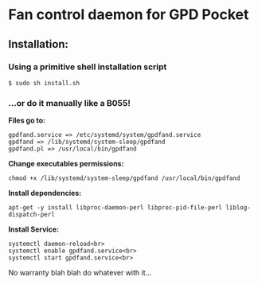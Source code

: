 # Fan control daemon for GPD Pocket

## Installation:
### Using a primitive shell installation script
```
$ sudo sh install.sh
```

### ...or do it manually like a B055!

**Files go to:**
```
gpdfand.service => /etc/systemd/system/gpdfand.service
gpdfand => /lib/systemd/system-sleep/gpdfand
gpdfand.pl => /usr/local/bin/gpdfand
```

**Change executables permissions:**
```
chmod +x /lib/systemd/system-sleep/gpdfand /usr/local/bin/gpdfand
```

**Install dependencies:**
```
apt-get -y install libproc-daemon-perl libproc-pid-file-perl liblog-dispatch-perl
```

**Install Service:**
```
systemctl daemon-reload<br>
systemctl enable gpdfand.service<br>
systemctl start gpdfand.service<br>
```

No warranty blah blah do whatever with it...
